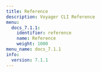 ```yaml
---
title: Reference
description: Voyager CLI Reference
menu:
  docs_7.1.1:
    identifier: reference
    name: Reference
    weight: 1000
menu_name: docs_7.1.1
info:
  version: 7.1.1
---
```


